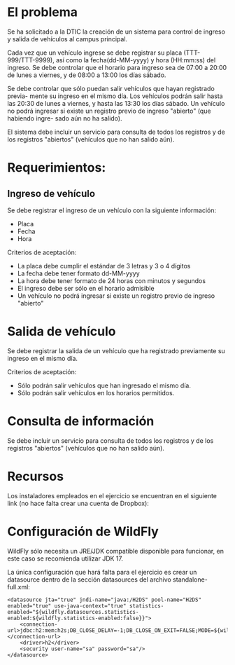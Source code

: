 El problema
===============================================================================

Se ha solicitado a la DTIC la creación de un sistema para control de ingreso
y salida de vehículos al campus principal.

Cada vez que un vehículo ingrese se debe registrar su placa (TTT-999/TTT-9999),
así como la fecha(dd-MM-yyyy) y hora (HH:mm:ss) del ingreso. 
Se debe controlar que el horario para ingreso sea de 07:00 a 20:00 de lunes a 
viernes, y de 08:00 a 13:00 los días sábado.

Se debe controlar que sólo puedan salir vehículos que hayan registrado previa-
mente su ingreso en el mismo día. Los vehículos podrán salir hasta las 20:30
de lunes a viernes, y hasta las 13:30 los días sábado. Un vehículo no podrá 
ingresar si existe un registro previo de ingreso "abierto" (que habiendo ingre-
sado aún no ha salido).

El sistema debe incluir un servicio para consulta de todos los registros y de
los registros "abiertos" (vehículos que no han salido aún).


Requerimientos:
===============================================================================

Ingreso de vehículo
-------------------
Se debe registrar el ingreso de un vehículo con la siguiente información:
- Placa
- Fecha
- Hora

Criterios de aceptación:

- La placa debe cumplir el estándar de 3 letras y 3 o 4 dígitos
- La fecha debe tener formato dd-MM-yyyy
- La hora debe tener formato de 24 horas con minutos y segundos
- El ingreso debe ser sólo en el horario admisible
- Un vehículo no podrá ingresar si existe un registro previo de ingreso "abierto"


Salida de vehículo
==================
Se debe registrar la salida de un vehículo que ha registrado
previamente su ingreso en el mismo día.

Criterios de aceptación:

- Sólo podrán salir vehículos que han ingresado el mismo día.
- Sólo podrán salir vehículos en los horarios permitidos.


Consulta de información
=======================

Se debe incluir un servicio para consulta de todos los registros y de
los registros "abiertos" (vehículos que no han salido aún).


Recursos
===============================================================================

Los instaladores empleados en el ejercicio se encuentran en el siguiente link
(no hace falta crear una cuenta de Dropbox):








Configuración de WildFly
===============================================================================

WildFly sólo necesita un JRE/JDK compatible disponible para funcionar, en este
caso se recomienda utilizar JDK 17.

La única configuración que hará falta para el ejercicio es crear un datasource
dentro de la sección datasources del archivo standalone-full.xml:

	<datasource jta="true" jndi-name="java:/H2DS" pool-name="H2DS" enabled="true" use-java-context="true" statistics-enabled="${wildfly.datasources.statistics-enabled:${wildfly.statistics-enabled:false}}">
		<connection-url>jdbc:h2:mem:h2s;DB_CLOSE_DELAY=-1;DB_CLOSE_ON_EXIT=FALSE;MODE=${wildfly.h2.compatibility.mode:REGULAR}</connection-url>
		<driver>h2</driver>
		<security user-name="sa" password="sa"/>
	</datasource>

 



